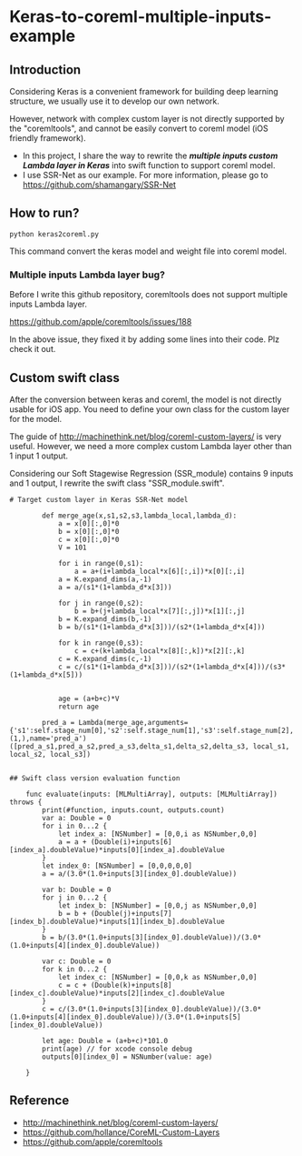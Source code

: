 # Keras-to-coreml-multiple-inputs-example

## Introduction
Considering Keras is a convenient framework for building deep learning structure, we usually use it to develop our own network. 

However, network with complex custom layer is not directly supported by the "coremltools", and cannot be easily convert to coreml model (iOS friendly framework).

+ In this project, I share the way to rewrite the ***multiple inputs custom Lambda layer in Keras*** into swift function to support coreml model.
+ I use SSR-Net as our example. For more information, please go to https://github.com/shamangary/SSR-Net

## How to run?
```
python keras2coreml.py
```
This command convert the keras model and weight file into coreml model.

### Multiple inputs Lambda layer bug?
Before I write this github repository, coremltools does not support multiple inputs Lambda layer.

https://github.com/apple/coremltools/issues/188

In the above issue, they fixed it by adding some lines into their code. Plz check it out.

## Custom swift class
After the conversion between keras and coreml, the model is not directly usable for iOS app.
You need to define your own class for the custom layer for the model.

The guide of http://machinethink.net/blog/coreml-custom-layers/ is very useful.
However, we need a more complex custom Lambda layer other than 1 input 1 output.

Considering our Soft Stagewise Regression (SSR_module) contains 9 inputs and 1 output, 
I rewrite the swift class "SSR_module.swift".

```
# Target custom layer in Keras SSR-Net model

        def merge_age(x,s1,s2,s3,lambda_local,lambda_d):
            a = x[0][:,0]*0
            b = x[0][:,0]*0
            c = x[0][:,0]*0
            V = 101

            for i in range(0,s1):
                a = a+(i+lambda_local*x[6][:,i])*x[0][:,i]
            a = K.expand_dims(a,-1)
            a = a/(s1*(1+lambda_d*x[3]))

            for j in range(0,s2):
                b = b+(j+lambda_local*x[7][:,j])*x[1][:,j]
            b = K.expand_dims(b,-1)
            b = b/(s1*(1+lambda_d*x[3]))/(s2*(1+lambda_d*x[4]))

            for k in range(0,s3):
                c = c+(k+lambda_local*x[8][:,k])*x[2][:,k]
            c = K.expand_dims(c,-1)
            c = c/(s1*(1+lambda_d*x[3]))/(s2*(1+lambda_d*x[4]))/(s3*(1+lambda_d*x[5]))


            age = (a+b+c)*V
            return age
        
        pred_a = Lambda(merge_age,arguments={'s1':self.stage_num[0],'s2':self.stage_num[1],'s3':self.stage_num[2],'lambda_local':self.lambda_local,'lambda_d':self.lambda_d},output_shape=(1,),name='pred_a')([pred_a_s1,pred_a_s2,pred_a_s3,delta_s1,delta_s2,delta_s3, local_s1, local_s2, local_s3])


## Swift class version evaluation function

    func evaluate(inputs: [MLMultiArray], outputs: [MLMultiArray]) throws {
        print(#function, inputs.count, outputs.count)
        var a: Double = 0
        for i in 0...2 {
            let index_a: [NSNumber] = [0,0,i as NSNumber,0,0]
            a = a + (Double(i)+inputs[6][index_a].doubleValue)*inputs[0][index_a].doubleValue
        }
        let index_0: [NSNumber] = [0,0,0,0,0]
        a = a/(3.0*(1.0+inputs[3][index_0].doubleValue))
        
        var b: Double = 0
        for j in 0...2 {
            let index_b: [NSNumber] = [0,0,j as NSNumber,0,0]
            b = b + (Double(j)+inputs[7][index_b].doubleValue)*inputs[1][index_b].doubleValue
        }
        b = b/(3.0*(1.0+inputs[3][index_0].doubleValue))/(3.0*(1.0+inputs[4][index_0].doubleValue))
        
        var c: Double = 0
        for k in 0...2 {
            let index_c: [NSNumber] = [0,0,k as NSNumber,0,0]
            c = c + (Double(k)+inputs[8][index_c].doubleValue)*inputs[2][index_c].doubleValue
        }
        c = c/(3.0*(1.0+inputs[3][index_0].doubleValue))/(3.0*(1.0+inputs[4][index_0].doubleValue))/(3.0*(1.0+inputs[5][index_0].doubleValue))
        
        let age: Double = (a+b+c)*101.0
        print(age) // for xcode console debug
        outputs[0][index_0] = NSNumber(value: age)
        
    }
```


## Reference
+ http://machinethink.net/blog/coreml-custom-layers/
+ https://github.com/hollance/CoreML-Custom-Layers
+ https://github.com/apple/coremltools

